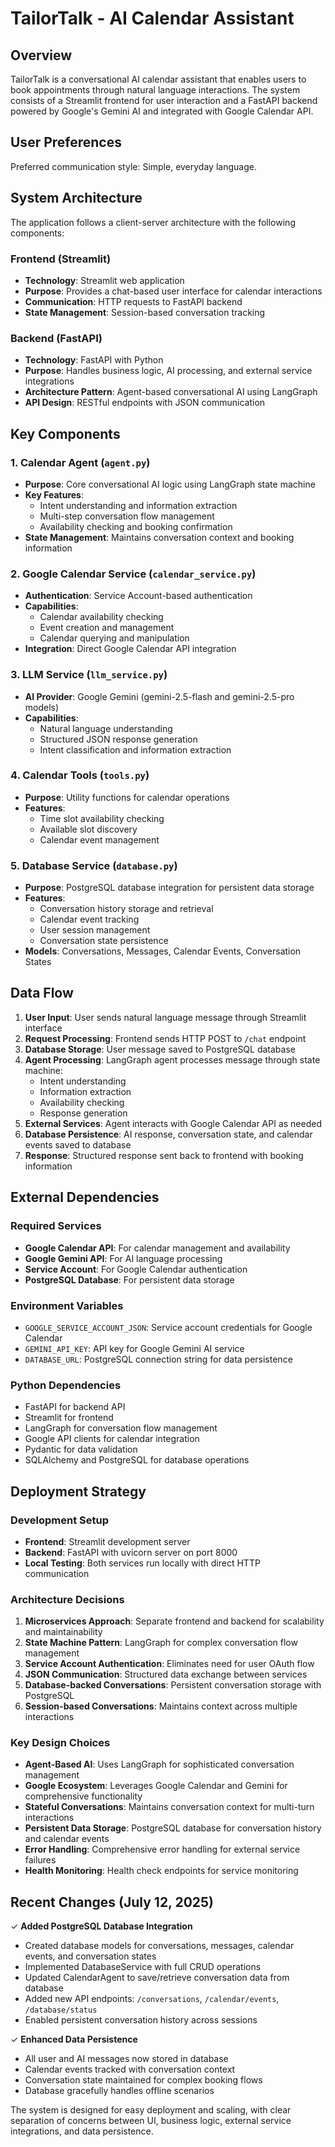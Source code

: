 # TailorTalk - AI Calendar Assistant

## Overview

TailorTalk is a conversational AI calendar assistant that enables users to book appointments through natural language interactions. The system consists of a Streamlit frontend for user interaction and a FastAPI backend powered by Google's Gemini AI and integrated with Google Calendar API.

## User Preferences

Preferred communication style: Simple, everyday language.

## System Architecture

The application follows a client-server architecture with the following components:

### Frontend (Streamlit)
- **Technology**: Streamlit web application
- **Purpose**: Provides a chat-based user interface for calendar interactions
- **Communication**: HTTP requests to FastAPI backend
- **State Management**: Session-based conversation tracking

### Backend (FastAPI)
- **Technology**: FastAPI with Python
- **Purpose**: Handles business logic, AI processing, and external service integrations
- **Architecture Pattern**: Agent-based conversational AI using LangGraph
- **API Design**: RESTful endpoints with JSON communication

## Key Components

### 1. Calendar Agent (`agent.py`)
- **Purpose**: Core conversational AI logic using LangGraph state machine
- **Key Features**:
  - Intent understanding and information extraction
  - Multi-step conversation flow management
  - Availability checking and booking confirmation
- **State Management**: Maintains conversation context and booking information

### 2. Google Calendar Service (`calendar_service.py`)
- **Authentication**: Service Account-based authentication
- **Capabilities**:
  - Calendar availability checking
  - Event creation and management
  - Calendar querying and manipulation
- **Integration**: Direct Google Calendar API integration

### 3. LLM Service (`llm_service.py`)
- **AI Provider**: Google Gemini (gemini-2.5-flash and gemini-2.5-pro models)
- **Capabilities**:
  - Natural language understanding
  - Structured JSON response generation
  - Intent classification and information extraction

### 4. Calendar Tools (`tools.py`)
- **Purpose**: Utility functions for calendar operations
- **Features**:
  - Time slot availability checking
  - Available slot discovery
  - Calendar event management

### 5. Database Service (`database.py`)
- **Purpose**: PostgreSQL database integration for persistent data storage
- **Features**:
  - Conversation history storage and retrieval
  - Calendar event tracking
  - User session management
  - Conversation state persistence
- **Models**: Conversations, Messages, Calendar Events, Conversation States

## Data Flow

1. **User Input**: User sends natural language message through Streamlit interface
2. **Request Processing**: Frontend sends HTTP POST to `/chat` endpoint
3. **Database Storage**: User message saved to PostgreSQL database
4. **Agent Processing**: LangGraph agent processes message through state machine:
   - Intent understanding
   - Information extraction
   - Availability checking
   - Response generation
5. **External Services**: Agent interacts with Google Calendar API as needed
6. **Database Persistence**: AI response, conversation state, and calendar events saved to database
7. **Response**: Structured response sent back to frontend with booking information

## External Dependencies

### Required Services
- **Google Calendar API**: For calendar management and availability
- **Google Gemini API**: For AI language processing
- **Service Account**: For Google Calendar authentication
- **PostgreSQL Database**: For persistent data storage

### Environment Variables
- `GOOGLE_SERVICE_ACCOUNT_JSON`: Service account credentials for Google Calendar
- `GEMINI_API_KEY`: API key for Google Gemini AI service
- `DATABASE_URL`: PostgreSQL connection string for data persistence

### Python Dependencies
- FastAPI for backend API
- Streamlit for frontend
- LangGraph for conversation flow management
- Google API clients for calendar integration
- Pydantic for data validation
- SQLAlchemy and PostgreSQL for database operations

## Deployment Strategy

### Development Setup
- **Frontend**: Streamlit development server
- **Backend**: FastAPI with uvicorn server on port 8000
- **Local Testing**: Both services run locally with direct HTTP communication

### Architecture Decisions

1. **Microservices Approach**: Separate frontend and backend for scalability and maintainability
2. **State Machine Pattern**: LangGraph for complex conversation flow management
3. **Service Account Authentication**: Eliminates need for user OAuth flow
4. **JSON Communication**: Structured data exchange between services
5. **Database-backed Conversations**: Persistent conversation storage with PostgreSQL
6. **Session-based Conversations**: Maintains context across multiple interactions

### Key Design Choices

- **Agent-Based AI**: Uses LangGraph for sophisticated conversation management
- **Google Ecosystem**: Leverages Google Calendar and Gemini for comprehensive functionality
- **Stateful Conversations**: Maintains conversation context for multi-turn interactions
- **Persistent Data Storage**: PostgreSQL database for conversation history and calendar events
- **Error Handling**: Comprehensive error handling for external service failures
- **Health Monitoring**: Health check endpoints for service monitoring

## Recent Changes (July 12, 2025)

✓ **Added PostgreSQL Database Integration**
- Created database models for conversations, messages, calendar events, and conversation states
- Implemented DatabaseService with full CRUD operations
- Updated CalendarAgent to save/retrieve conversation data from database
- Added new API endpoints: `/conversations`, `/calendar/events`, `/database/status`
- Enabled persistent conversation history across sessions

✓ **Enhanced Data Persistence**
- All user and AI messages now stored in database
- Calendar events tracked with conversation context
- Conversation state maintained for complex booking flows
- Database gracefully handles offline scenarios

The system is designed for easy deployment and scaling, with clear separation of concerns between UI, business logic, external service integrations, and data persistence.